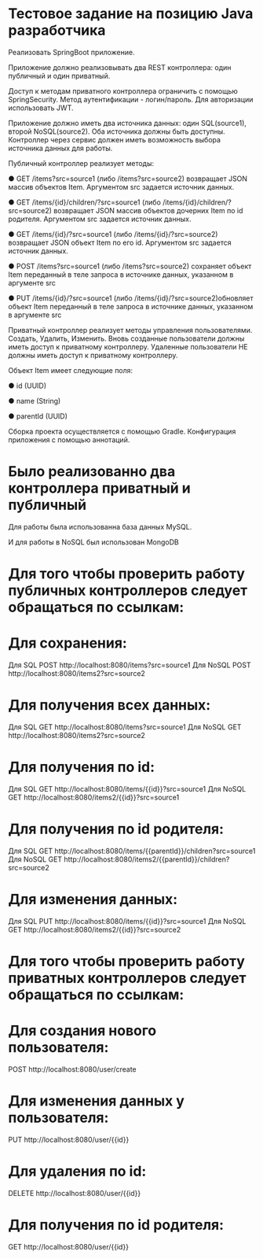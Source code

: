 # Тестовое задание на позицию Java разработчика

Реализовать SpringBoot приложение.

Приложение должно реализовывать два REST контроллера: один публичный и один приватный.

Доступ к методам приватного контроллера ограничить с помощью SpringSecurity. Метод аутентификации - логин/пароль. Для авторизации использовать JWT.

Приложение должно иметь два источника данных: один SQL(source1), второй NoSQL(source2). Оба источника должны быть доступны. Контроллер через сервис должен иметь возможность выбора источника данных для работы.

Публичный контроллер реализует методы:

● GET /items?src=source1 (либо /items?src=source2) возвращает JSON массив объектов Item. Аргументом src задается источник данных.

● GET /items/{id}/children/?src=source1 (либо /items/{id}/children/?src=source2) возвращает JSON массив объектов дочерних Item по id родителя. Аргументом src задается источник данных.

● GET /items/{id}/?src=source1 (либо /items/{id}/?src=source2) возвращает JSON объект Item по его id. Аргументом src задается источник данных.

● POST /items?src=source1 (либо /items?src=source2) сохраняет объект Item переданный в теле запроса в источнике данных, указанном в аргументе src

● PUT /items/{id}/?src=source1 (либо /items/{id}/?src=source2)обновляет объект Item переданный в теле запроса в источнике данных, указанном в аргументе src

Приватный контроллер реализует методы управления пользователями. Создать, Удалить, Изменить. Вновь созданные пользователи должны иметь доступ к приватному контроллеру. Удаленные пользователи НЕ должны иметь доступ к приватному контроллеру.

Объект Item имеет следующие поля:

● id (UUID)

● name (String)

● parentId (UUID)

Сборка проекта осуществляется с помощью Gradle. Конфигурация приложения с помощью аннотаций.

# Было реализованно два контроллера приватный и публичный
Для работы была использованна база данных MySQL.

И для работы в NoSQL был использован MongoDB

# Для того чтобы проверить работу публичных контроллеров следует обращаться по ссылкам:
# Для сохранения:
Для SQL
POST http://localhost:8080/items?src=source1
Для NoSQL
POST http://localhost:8080/items2?src=source2

# Для получения всех данных:
Для SQL
GET http://localhost:8080/items?src=source1
Для NoSQL
GET http://localhost:8080/items2?src=source2

# Для получения по id:
Для SQL
GET http://localhost:8080/items/{{id}}?src=source1
Для NoSQL
GET http://localhost:8080/items2/{{id}}?src=source1

# Для получения по id родителя:
Для SQL
 GET http://localhost:8080/items/{{parentId}}/children?src=source1
Для NoSQL
GET http://localhost:8080/items2/{{parentId}}/children?src=source2


# Для изменения данных:
Для SQL
PUT http://localhost:8080/items/{{id}}?src=source1
Для NoSQL
GET http://localhost:8080/items2/{{id}}?src=source2

# Для того чтобы проверить работу приватных контроллеров следует обращаться по ссылкам:

# Для создания нового пользователя:
POST http://localhost:8080/user/create
# Для изменения данных у пользователя:
PUT http://localhost:8080/user/{{id}}
# Для удаления по id:
DELETE http://localhost:8080/user/{{id}}
# Для получения по id родителя:
GET http://localhost:8080/user/{{id}}
